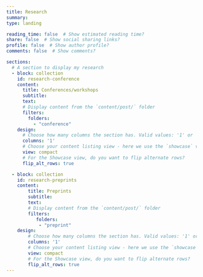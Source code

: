 ```yaml
---
title: Research
summary:
type: landing

reading_time: false  # Show estimated reading time?
share: false  # Show social sharing links?
profile: false  # Show author profile?
comments: false  # Show comments?

sections:
  # A section to display my research
  - block: collection
    id: research-conference
    content:
      title: Conferences/workshops
      subtitle: 
      text: 
      # Display content from the `content/post/` folder
      filters:
        folders:
          - "conference"
    design:
      # Choose how many columns the section has. Valid values: '1' or '2'.
      columns: '1'
      # Choose your content listing view - here we use the `showcase` view
      view: compact
      # For the Showcase view, do you want to flip alternate rows?
      flip_alt_rows: true

  - block: collection
    id: research-preprints
    content:
        title: Preprints
        subtitle: 
        text: 
        # Display content from the `content/post/` folder
        filters:
           folders:
            - "preprint"
    design:
        # Choose how many columns the section has. Valid values: '1' or '2'.
        columns: '1'
        # Choose your content listing view - here we use the `showcase` view
        view: compact
        # For the Showcase view, do you want to flip alternate rows?
        flip_alt_rows: true
---
```


